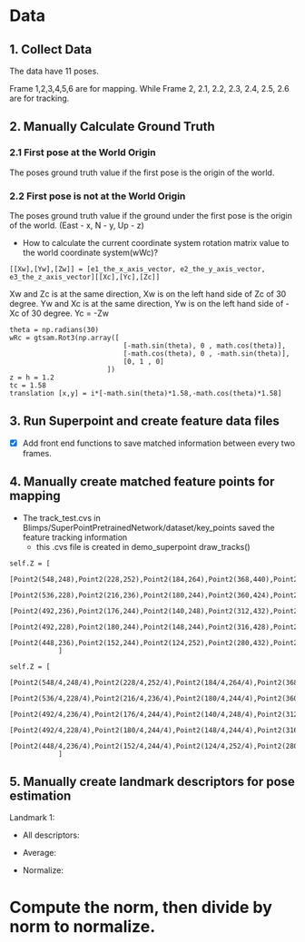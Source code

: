 # Data

## 1. Collect Data

The data have 11 poses.

Frame 1,2,3,4,5,6 are for mapping.
While Frame 2, 2.1, 2.2, 2.3, 2.4, 2.5, 2.6 are for tracking.

## 2. Manually Calculate Ground Truth

### 2.1 First pose at the World Origin 

The poses ground truth value if the first pose is the origin of the world.


### 2.2 First pose is not at the World Origin 

The poses ground truth value if the ground under the first pose is the origin of the world. (East - x, N - y, Up - z)

- How to calculate the current coordinate system rotation matrix value to the world coordinate system(wWc)?

~~~
[[Xw],[Yw],[Zw]] = [e1_the_x_axis_vector, e2_the_y_axis_vector, e3_the_z_axis_vector][[Xc],[Yc],[Zc]]
~~~

Xw and Zc is at the same direction, Xw is on the left hand side of Zc of 30 degree.
Yw and Xc is at the same direction, Yw is on the left hand side of -Xc of 30 degree.
Yc = -Zw

~~~
theta = np.radians(30)
wRc = gtsam.Rot3(np.array([
                            [-math.sin(theta), 0 , math.cos(theta)],
                            [-math.cos(theta), 0 , -math.sin(theta)],
                            [0, 1 , 0]
                        ])
z = h = 1.2
tc = 1.58
translation [x,y] = i*[-math.sin(theta)*1.58,-math.cos(theta)*1.58]
~~~

## 3. Run Superpoint and create feature data files

- [x] Add front end functions to save matched information between every two frames.

## 4. Manually create matched feature points for mapping

- The track_test.cvs in Blimps/SuperPointPretrainedNetwork/dataset/key_points
saved the feature tracking information
    - this .cvs file is created in demo_superpoint draw_tracks()

~~~
self.Z = [
                [Point2(548,248),Point2(228,252),Point2(184,264),Point2(368,440),Point2(548,288),Point2(328,400),Point2(144,244),Point2(216,384),Point2(212,324),Point2(168,368)],
                [Point2(536,228),Point2(216,236),Point2(180,244),Point2(360,424),Point2(536,268),Point2(316,384),Point2(136,228),Point2(204,368),Point2(200,308),Point2(156,352)],
                [Point2(492,236),Point2(176,244),Point2(140,248),Point2(312,432),Point2(492,276),Point2(268,392),Point2(96,236),Point2(160,368),Point2(156,320),Point2(112,352)],
                [Point2(492,228),Point2(180,244),Point2(148,244),Point2(316,428),Point2(492,272),Point2(276,388),Point2(104,236),Point2(164,360),Point2(164,312),Point2(116,348)],
                [Point2(448,236),Point2(152,244),Point2(124,252),Point2(280,432),Point2(444,280),Point2(240,388),Point2(80,240),Point2(132,364),Point2(128,312),Point2(80,344)]
            ]

self.Z = [
                [Point2(548/4,248/4),Point2(228/4,252/4),Point2(184/4,264/4),Point2(368/4,440/4),Point2(548/4,288/4),Point2(328/4,400/4),Point2(144/4,244/4),Point2(216/4,384/4),Point2(212/4,324/4),Point2(168/4,368/4)],
                [Point2(536/4,228/4),Point2(216/4,236/4),Point2(180/4,244/4),Point2(360/4,424/4),Point2(536/4,268/4),Point2(316/4,384/4),Point2(136/4,228/4),Point2(204/4,368/4),Point2(200/4,308/4),Point2(156/4,352/4)],
                [Point2(492/4,236/4),Point2(176/4,244/4),Point2(140/4,248/4),Point2(312/4,432/4),Point2(492/4,276/4),Point2(268/4,392/4),Point2(96/4,236/4),Point2(160/4,368/4),Point2(156/4,320/4),Point2(112/4,352/4)],
                [Point2(492/4,228/4),Point2(180/4,244/4),Point2(148/4,244/4),Point2(316/4,428/4),Point2(492/4,272/4),Point2(276/4,388/4),Point2(104/4,236/4),Point2(164/4,360/4),Point2(164/4,312/4),Point2(116/4,348/4)],
                [Point2(448/4,236/4),Point2(152/4,244/4),Point2(124/4,252/4),Point2(280/4,432/4),Point2(444/4,280/4),Point2(240/4,388/4),Point2(80/4,240/4),Point2(132/4,364/4),Point2(128/4,312/4),Point2(80/4,344/4)]
            ]

~~~

## 5. Manually create landmark descriptors for pose estimation

Landmark 1:

- All descriptors:

- Average:

- Normalize:
# Compute the norm, then divide by norm to normalize.
